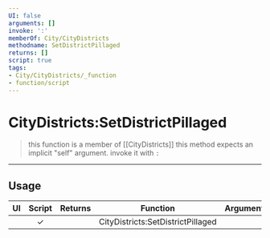 ```yaml
---
UI: false
arguments: []
invoke: ':'
memberOf: City/CityDistricts
methodname: SetDistrictPillaged
returns: []
script: true
tags:
- City/CityDistricts/_function
- function/script
---
```

# CityDistricts:SetDistrictPillaged
> this function is a member of [[CityDistricts]]
> this method expects an implicit "self" argument. invoke it with `:`
-----
## Usage
|  UI | Script | Returns | Function | Arguments |
|:---:|:------:|-------:|:--------:|:---------|
| |✓||CityDistricts:SetDistrictPillaged||
